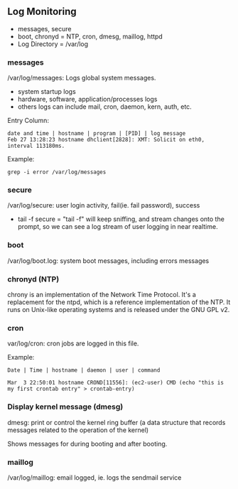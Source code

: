 ## Log Monitoring
- messages, secure
- boot, chronyd = NTP, cron, dmesg, maillog, httpd
- Log Directory = /var/log

### messages 
/var/log/messages: Logs global system messages. 
-  system startup logs
-  hardware, software, application/processes logs
-  others logs can include mail, cron, daemon, kern, auth, etc.

Entry Column:
```
date and time | hostname | program | [PID] | log message
Feb 27 13:28:23 hostname dhclient[2828]: XMT: Solicit on eth0, interval 113180ms.
```

Example:
```
grep -i error /var/log/messages
```
### secure 
/var/log/secure: user login activity, fail(ie. fail password), success
- tail -f secure = "tail -f" will keep sniffing, and stream changes onto the prompt, so we can see a log stream of user logging in near realtime.

### boot 
/var/log/boot.log: system boot messages, including errors messages

### chronyd (NTP)
chrony is an implementation of the Network Time Protocol. It's a replacement for the ntpd, which is a reference implementation of the NTP. It runs on Unix-like operating systems and is released under the GNU GPL v2.

### cron 
var/log/cron: cron jobs are logged in this file. 

Example:
```
Date | Time | hostname | daemon | user | command

Mar  3 22:50:01 hostname CROND[11556]: (ec2-user) CMD (echo "this is my first crontab entry" > crontab-entry)
```

### Display kernel message (dmesg)
dmesg: print or control the kernel ring buffer (a data structure that records messages related to the operation of the kernel)

Shows messages for during booting and after booting.

### maillog
/var/log/maillog: email logged, ie. logs the sendmail service
